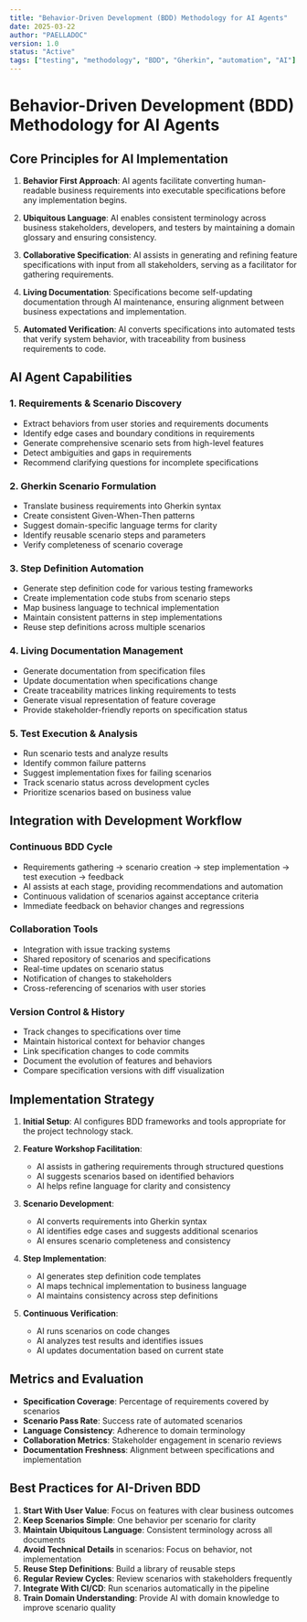 ```yaml
---
title: "Behavior-Driven Development (BDD) Methodology for AI Agents"
date: 2025-03-22
author: "PAELLADOC"
version: 1.0
status: "Active"
tags: ["testing", "methodology", "BDD", "Gherkin", "automation", "AI"]
---
```


# Behavior-Driven Development (BDD) Methodology for AI Agents

## Core Principles for AI Implementation

1. **Behavior First Approach**: AI agents facilitate converting human-readable business requirements into executable specifications before any implementation begins.

2. **Ubiquitous Language**: AI enables consistent terminology across business stakeholders, developers, and testers by maintaining a domain glossary and ensuring consistency.

3. **Collaborative Specification**: AI assists in generating and refining feature specifications with input from all stakeholders, serving as a facilitator for gathering requirements.

4. **Living Documentation**: Specifications become self-updating documentation through AI maintenance, ensuring alignment between business expectations and implementation.

5. **Automated Verification**: AI converts specifications into automated tests that verify system behavior, with traceability from business requirements to code.

## AI Agent Capabilities

### 1. Requirements & Scenario Discovery
- Extract behaviors from user stories and requirements documents
- Identify edge cases and boundary conditions in requirements
- Generate comprehensive scenario sets from high-level features
- Detect ambiguities and gaps in requirements
- Recommend clarifying questions for incomplete specifications

### 2. Gherkin Scenario Formulation
- Translate business requirements into Gherkin syntax
- Create consistent Given-When-Then patterns
- Suggest domain-specific language terms for clarity
- Identify reusable scenario steps and parameters
- Verify completeness of scenario coverage

### 3. Step Definition Automation
- Generate step definition code for various testing frameworks
- Create implementation code stubs from scenario steps
- Map business language to technical implementation
- Maintain consistent patterns in step implementations
- Reuse step definitions across multiple scenarios

### 4. Living Documentation Management
- Generate documentation from specification files
- Update documentation when specifications change
- Create traceability matrices linking requirements to tests
- Generate visual representation of feature coverage
- Provide stakeholder-friendly reports on specification status

### 5. Test Execution & Analysis
- Run scenario tests and analyze results
- Identify common failure patterns
- Suggest implementation fixes for failing scenarios
- Track scenario status across development cycles
- Prioritize scenarios based on business value

## Integration with Development Workflow

### Continuous BDD Cycle
- Requirements gathering → scenario creation → step implementation → test execution → feedback
- AI assists at each stage, providing recommendations and automation
- Continuous validation of scenarios against acceptance criteria
- Immediate feedback on behavior changes and regressions

### Collaboration Tools
- Integration with issue tracking systems
- Shared repository of scenarios and specifications
- Real-time updates on scenario status
- Notification of changes to stakeholders
- Cross-referencing of scenarios with user stories

### Version Control & History
- Track changes to specifications over time
- Maintain historical context for behavior changes
- Link specification changes to code commits
- Document the evolution of features and behaviors
- Compare specification versions with diff visualization

## Implementation Strategy

1. **Initial Setup**: AI configures BDD frameworks and tools appropriate for the project technology stack.

2. **Feature Workshop Facilitation**: 
   - AI assists in gathering requirements through structured questions
   - AI suggests scenarios based on identified behaviors
   - AI helps refine language for clarity and consistency

3. **Scenario Development**:
   - AI converts requirements into Gherkin syntax
   - AI identifies edge cases and suggests additional scenarios
   - AI ensures scenario completeness and consistency

4. **Step Implementation**:
   - AI generates step definition code templates
   - AI maps technical implementation to business language
   - AI maintains consistency across step definitions

5. **Continuous Verification**:
   - AI runs scenarios on code changes
   - AI analyzes test results and identifies issues
   - AI updates documentation based on current state

## Metrics and Evaluation

- **Specification Coverage**: Percentage of requirements covered by scenarios
- **Scenario Pass Rate**: Success rate of automated scenarios
- **Language Consistency**: Adherence to domain terminology
- **Collaboration Metrics**: Stakeholder engagement in scenario reviews
- **Documentation Freshness**: Alignment between specifications and implementation

## Best Practices for AI-Driven BDD

1. **Start With User Value**: Focus on features with clear business outcomes
2. **Keep Scenarios Simple**: One behavior per scenario for clarity
3. **Maintain Ubiquitous Language**: Consistent terminology across all documents
4. **Avoid Technical Details** in scenarios: Focus on behavior, not implementation
5. **Reuse Step Definitions**: Build a library of reusable steps
6. **Regular Review Cycles**: Review scenarios with stakeholders frequently
7. **Integrate With CI/CD**: Run scenarios automatically in the pipeline
8. **Train Domain Understanding**: Provide AI with domain knowledge to improve scenario quality 